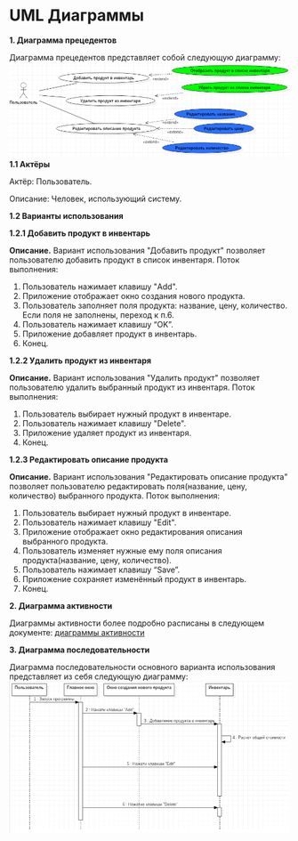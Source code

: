 
# **UML Диаграммы**
**1. Диаграмма прецедентов**

Диаграмма прецедентов представляет собой следующую диаграмму: 
![enter image description here](https://github.com/KirichenokEgor/ProductInventory/blob/master/Documentation/UML_Diagrams/UseCaseDiagram.png)
**1.1 Актёры**

Актёр: Пользователь.

Описание: Человек, использующий систему.


**1.2 Варианты использования**

**1.2.1 Добавить продукт в инвентарь**

**Описание.** Вариант использования "Добавить продукт" позволяет пользователю добавить продукт в список инвентаря. Поток выполнения:

1.  Пользователь нажимает клавишу "Add".
2.  Приложение отображает окно создания нового продукта.
3.  Пользователь заполняет поля продукта: название, цену, количество. Если поля не заполнены, переход к п.6.
4.  Пользователь нажимает клавишу “OK”.
5.  Приложение добавляет продукт в инвентарь.
6.  Конец.

**1.2.2 Удалить продукт из инвентаря**

**Описание.** Вариант использования "Удалить продукт" позволяет пользователю удалить выбранный продукт из инвентаря. Поток выполнения:

1.  Пользователь выбирает нужный продукт в инвентаре.
2.  Пользователь нажимает клавишу "Delete".
3.  Приложение удаляет продукт из инвентаря.
4.  Конец.

**1.2.3 Редактировать описание продукта**

**Описание.** Вариант использования "Редактировать описание продукта" позволяет пользователю редактировать поля(название, цену, количество) выбранного продукта. Поток выполнения:

1.  Пользователь выбирает нужный продукт в инвентаре.
2.  Пользователь нажимает клавишу "Edit".
3.  Приложение отображает окно редактирования описания выбранного продукта.
4.  Пользователь изменяет нужные ему поля описания продукта(название, цену, количество).
5.  Пользователь нажимает клавишу “Save”.
6.  Приложение сохраняет изменённый продукт в инвентарь.
7.  Конец.

**2. Диаграмма активности**

Диаграммы активности более подробно расписаны в следующем документе: [диаграммы активности](https://github.com/KirichenokEgor/ProductInventory/blob/master/Documentation/UML_Diagrams/Activity/README.md)

**3. Диаграмма последовательности**

Диаграмма последовательности основного варианта использования представляет из себя следующую диаграмму:
	![enter image description here](https://github.com/KirichenokEgor/ProductInventory/blob/master/Documentation/UML_Diagrams/SequenceDiagram.png)

